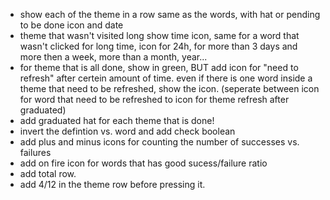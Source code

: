 

- show each of the theme in a row same as the words, with hat or pending to be done icon and date
- theme that wasn't visited long show time icon, same for a word that wasn't clicked for long time, icon for 24h, for more than 3 days and more then a week, more than a month, year...
- for theme that is all done, show in green, BUT add icon for "need to refresh" after certein amount of time.
even if there is one word inside a theme that need to be refreshed, show the icon. (seperate between icon for word that need to be refreshed to icon for theme refresh after graduated)
- add graduated hat for each theme that is done!
- invert the defintion vs. word and add check boolean 
- add plus and minus icons for counting the number of successes vs. failures
- add on fire icon for words that has good sucess/failure ratio
- add total row.
- add 4/12 in the theme row before pressing it.
